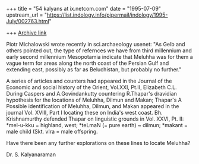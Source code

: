 +++
title = "54 kalyans at ix.netcom.com"
date = "1995-07-09"
upstream_url = "https://list.indology.info/pipermail/indology/1995-July/002763.html"

+++
[Archive link](https://list.indology.info/pipermail/indology/1995-July/002763.html)

Piotr Michalowski wrote recently in sci.archaeology 
usenet: "As Gelb and others pointed out, the type of 
refernces we have from third millennium and early 
second millennium Mesopotamia indicate that Meluhha 
was for them a vague term for areas along the north 
coast of the Persian Gulf and extending east, 
possibly as far as Beluchistan, but probably no 
further."

A series of articles and counters had appeared in the 
Journal of the Economic and social history of the 
Orient, Vol.XXI, Pt.II, Elizabeth C.L. During Caspers 
and A.Govindankutty countering R.Thapar's dravidian 
hypothesis for the locations of Meluhha, Dilmun and
Makan; Thapar's A Possible identification of Meluhha, 
Dilmun, and Makan appeared in the journal Vol. XVIII, 
Part I locating these on India's west coast. Bh. 
Krishnamurthy defended Thapar on linguistic grounds 
in Vol. XXVI, Pt. II: *mel-u-kku = highland, west; 
*teLmaN (= pure earth) ~ dilmun; *makant = male child 
(Skt. vIra = male offspring.

Have there been any further explorations on these 
lines to locate Meluhha?

Dr. S. Kalyanaraman







